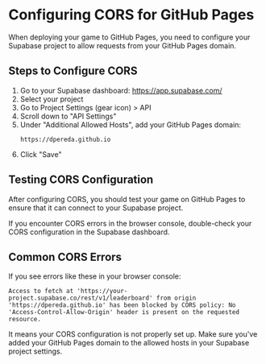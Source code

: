 # Configuring CORS for GitHub Pages

When deploying your game to GitHub Pages, you need to configure your Supabase project to allow requests from your GitHub Pages domain.

## Steps to Configure CORS

1. Go to your Supabase dashboard: https://app.supabase.com/
2. Select your project
3. Go to Project Settings (gear icon) > API
4. Scroll down to "API Settings"
5. Under "Additional Allowed Hosts", add your GitHub Pages domain:
   ```
   https://dpereda.github.io
   ```
6. Click "Save"

## Testing CORS Configuration

After configuring CORS, you should test your game on GitHub Pages to ensure that it can connect to your Supabase project.

If you encounter CORS errors in the browser console, double-check your CORS configuration in the Supabase dashboard.

## Common CORS Errors

If you see errors like these in your browser console:

```
Access to fetch at 'https://your-project.supabase.co/rest/v1/leaderboard' from origin 'https://dpereda.github.io' has been blocked by CORS policy: No 'Access-Control-Allow-Origin' header is present on the requested resource.
```

It means your CORS configuration is not properly set up. Make sure you've added your GitHub Pages domain to the allowed hosts in your Supabase project settings.
